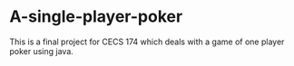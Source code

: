 # A-single-player-poker
This is a final project for CECS 174 which deals with a game of one player poker using java.
